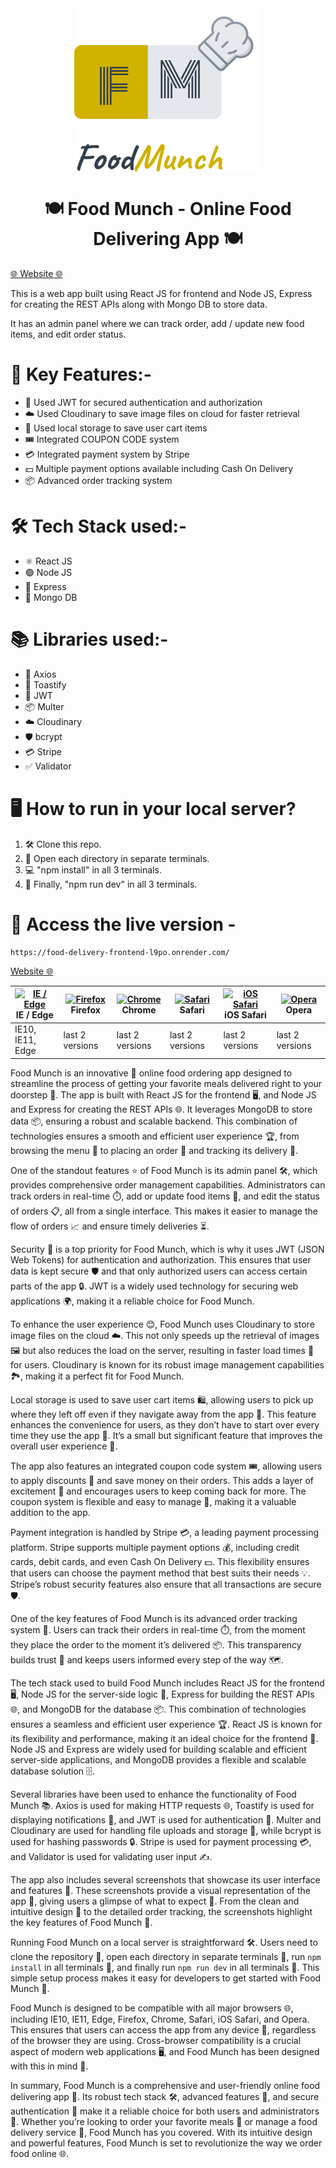 <div align="center">

<img src="./frontend/src/assets/logo.png" align="center" alt="Logo">
</div>

<div align="center">

# 🍽️ Food Munch - Online Food Delivering App 🍽️

</div>

<a href="https://food-delivery-frontend-l9po.onrender.com/">
🌐 Website 🌐 </a>
<p> This is a web app built using React JS for frontend and Node JS, Express for creating the REST APIs along with Mongo DB to store data. 
</p>
<p>
It has an admin panel where we can track order, add / update new food items, and edit order status.
</p>

# 🚀 Key Features:-
- 🔐 Used JWT for secured authentication and authorization
- ☁️ Used Cloudinary to save image files on cloud for faster retrieval
- 💾 Used local storage to save user cart items
- 🎟️ Integrated COUPON CODE system
- 💳 Integrated payment system by Stripe
- 💵 Multiple payment options available including Cash On Delivery
- 📦 Advanced order tracking system

# 🛠️ Tech Stack used:-

- ⚛️ React JS
- 🟢 Node JS
- 🚀 Express
- 🍃 Mongo DB

# 📚 Libraries used:-

- 📡 Axios
- 🍞 Toastify
- 🔑 JWT
- 📦 Multer
- ☁️ Cloudinary
- 🛡️ bcrypt
- 💳 Stripe
- ✅ Validator
<!--
<img src="./frontend/public/s1.png" alt="Screenshot 1">
&nbsp;
<img src="./frontend/public/s2.png" alt="Screenshot 2">
&nbsp;
<img src="https://res.cloudinary.com/dz0jdw5kw/image/upload/v1714389605/github/Screenshot_2024-04-29_164623_mo5sqd.png" alt="Screenshot 3">
&nbsp;
<img src="https://res.cloudinary.com/dz0jdw5kw/image/upload/v1714389606/github/Screenshot_2024-04-29_164446_d7djcf.png" alt="Screenshot 4">
&nbsp;
<img src="https://res.cloudinary.com/dz0jdw5kw/image/upload/v1714390353/github/Screenshot_2024-04-29_170143_duif08.png" alt="Screenshot 5">
&nbsp;
<img src="https://res.cloudinary.com/dz0jdw5kw/image/upload/v1714390354/github/Screenshot_2024-04-29_170200_rxyy1j.png" alt="Screenshot 6">
-->
# 🖥️ How to run in your local server?

1. 🛠️ Clone this repo.
2. 📂 Open each directory in separate terminals.
3. 💻 "npm install" in all 3 terminals.
4. 🚀 Finally, "npm run dev" in all 3 terminals.

# 🔗 Access the live version -



```
https://food-delivery-frontend-l9po.onrender.com/
```

<a href="https://food-delivery-frontend-l9po.onrender.com/">
Website 🌐 </a>

| [<img src="https://raw.githubusercontent.com/alrra/browser-logos/master/src/edge/edge_48x48.png" alt="IE / Edge" width="24px" height="24px" />](http://godban.github.io/browsers-support-badges/)<br/>IE / Edge | [<img src="https://raw.githubusercontent.com/alrra/browser-logos/master/src/firefox/firefox_48x48.png" alt="Firefox" width="24px" height="24px" />](http://godban.github.io/browsers-support-badges/)<br/>Firefox | [<img src="https://raw.githubusercontent.com/alrra/browser-logos/master/src/chrome/chrome_48x48.png" alt="Chrome" width="24px" height="24px" />](http://godban.github.io/browsers-support-badges/)<br/>Chrome | [<img src="https://raw.githubusercontent.com/alrra/browser-logos/master/src/safari/safari_48x48.png" alt="Safari" width="24px" height="24px" />](http://godban.github.io/browsers-support-badges/)<br/>Safari | [<img src="https://raw.githubusercontent.com/alrra/browser-logos/master/src/safari-ios/safari-ios_48x48.png" alt="iOS Safari" width="24px" height="24px" />](http://godban.github.io/browsers-support-badges/)<br/>iOS Safari | [<img src="https://raw.githubusercontent.com/alrra/browser-logos/master/src/opera/opera_48x48.png" alt="Opera" width="24px" height="24px" />](http://godban.github.io/browsers-support-badges/)<br/>Opera |
| --------------------------------------------------------------------------------------------------------------------------------------------------------------------------------------------------------------- | ----------------------------------------------------------------------------------------------------------------------------------------------------------------------------------------------------------------- | ------------------------------------------------------------------------------------------------------------------------------------------------------------------------------------------------------------- | ------------------------------------------------------------------------------------------------------------------------------------------------------------------------------------------------------------- | ----------------------------------------------------------------------------------------------------------------------------------------------------------------------------------------------------------------------------- | --------------------------------------------------------------------------------------------------------------------------------------------------------------------------------------------------------- |
| IE10, IE11, Edge                                                                                                                                                                                                | last 2 versions                                                                                                                                                                                                   | last 2 versions                                                                                                                                                                                               | last 2 versions                                                                                                                                                                                               | last 2 versions                                                                                                                                                                                                               | last 2 versions                                                                                                                                                                                           |


<p>
Food Munch is an innovative 🍔 online food ordering app designed to streamline the process of getting your favorite meals delivered right to your doorstep 🚪. The app is built with React JS for the frontend 🖥️, and Node JS and Express for creating the REST APIs 🌐. It leverages MongoDB to store data 📦, ensuring a robust and scalable backend. This combination of technologies ensures a smooth and efficient user experience 🏆, from browsing the menu 📜 to placing an order 🛒 and tracking its delivery 🚚.

One of the standout features ⭐ of Food Munch is its admin panel 🛠️, which provides comprehensive order management capabilities. Administrators can track orders in real-time ⏱️, add or update food items 🍲, and edit the status of orders 📋, all from a single interface. This makes it easier to manage the flow of orders 📈 and ensure timely deliveries ⏳.

Security 🔐 is a top priority for Food Munch, which is why it uses JWT (JSON Web Tokens) for authentication and authorization. This ensures that user data is kept secure 🛡️ and that only authorized users can access certain parts of the app 🔒. JWT is a widely used technology for securing web applications 🌍, making it a reliable choice for Food Munch.

To enhance the user experience 😊, Food Munch uses Cloudinary to store image files on the cloud ☁️. This not only speeds up the retrieval of images 🖼️ but also reduces the load on the server, resulting in faster load times 🚀 for users. Cloudinary is known for its robust image management capabilities 🏞️, making it a perfect fit for Food Munch.

Local storage is used to save user cart items 🛍️, allowing users to pick up where they left off even if they navigate away from the app 🏃. This feature enhances the convenience for users, as they don’t have to start over every time they use the app 🔁. It’s a small but significant feature that improves the overall user experience 🌟.

The app also features an integrated coupon code system 🎟️, allowing users to apply discounts 💸 and save money on their orders. This adds a layer of excitement 🎉 and encourages users to keep coming back for more. The coupon system is flexible and easy to manage 🔧, making it a valuable addition to the app.

Payment integration is handled by Stripe 💳, a leading payment processing platform. Stripe supports multiple payment options 💰, including credit cards, debit cards, and even Cash On Delivery 💵. This flexibility ensures that users can choose the payment method that best suits their needs 💡. Stripe’s robust security features also ensure that all transactions are secure 🛡️.

One of the key features of Food Munch is its advanced order tracking system 📍. Users can track their orders in real-time ⏱️, from the moment they place the order to the moment it’s delivered 📦. This transparency builds trust 🤝 and keeps users informed every step of the way 🗺️.

The tech stack used to build Food Munch includes React JS for the frontend 🖥️, Node JS for the server-side logic 🔧, Express for building the REST APIs 🌐, and MongoDB for the database 📦. This combination of technologies ensures a seamless and efficient user experience 🏆. React JS is known for its flexibility and performance, making it an ideal choice for the frontend 🚀. Node JS and Express are widely used for building scalable and efficient server-side applications, and MongoDB provides a flexible and scalable database solution 🗄️.

Several libraries have been used to enhance the functionality of Food Munch 📚. Axios is used for making HTTP requests 🌐, Toastify is used for displaying notifications 📢, and JWT is used for authentication 🔑. Multer and Cloudinary are used for handling file uploads and storage 📂, while bcrypt is used for hashing passwords 🔒. Stripe is used for payment processing 💳, and Validator is used for validating user input ✍️.

The app also includes several screenshots that showcase its user interface and features 📸. These screenshots provide a visual representation of the app 🎨, giving users a glimpse of what to expect 👀. From the clean and intuitive design 🧼 to the detailed order tracking, the screenshots highlight the key features of Food Munch 🌟.

Running Food Munch on a local server is straightforward 🛠️. Users need to clone the repository 📁, open each directory in separate terminals 📂, run `npm install` in all terminals 🔄, and finally run `npm run dev` in all terminals 🚀. This simple setup process makes it easy for developers to get started with Food Munch 🔧.

Food Munch is designed to be compatible with all major browsers 🌐, including IE10, IE11, Edge, Firefox, Chrome, Safari, iOS Safari, and Opera. This ensures that users can access the app from any device 📱, regardless of the browser they are using. Cross-browser compatibility is a crucial aspect of modern web applications 🖥️, and Food Munch has been designed with this in mind 🧠.

In summary, Food Munch is a comprehensive and user-friendly online food delivering app 🌟. Its robust tech stack 🛠️, advanced features 🚀, and secure authentication 🔐 make it a reliable choice for both users and administrators 👥. Whether you’re looking to order your favorite meals 🍕 or manage a food delivery service 🚚, Food Munch has you covered. With its intuitive design and powerful features, Food Munch is set to revolutionize the way we order food online 🌐.
</p>
